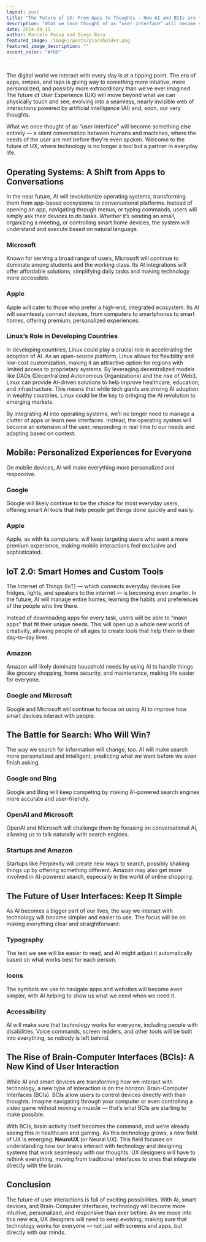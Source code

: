```yaml
---
layout: post
title: "The Future of UX: From Apps to Thoughts — How AI and BCIs are transforming UX"
description: "What we once thought of as “user interface” will become something else entirely — a silent conversation between humans and machines, where the needs of the user are met before they’re even spoken. Welcome to the future of UX, where technology is no longer a tool but a partner in everyday life."
date: 2024-09-11
author: Marcelo Paiva and Diego Baca
featured_image: /images/posts/placeholder.png
featured_image_description: ""
accent_color: "#f60"
---
```



## 

The digital world we interact with every day is at a tipping point. The era of apps, swipes, and taps is giving way to something more intuitive, more personalized, and possibly more extraordinary than we’ve ever imagined. The future of User Experience (UX) will move beyond what we can physically touch and see, evolving into a seamless, nearly invisible web of interactions powered by artificial intelligence (AI) and, soon, our very thoughts.

What we once thought of as “user interface” will become something else entirely — a silent conversation between humans and machines, where the needs of the user are met before they’re even spoken. Welcome to the future of UX, where technology is no longer a tool but a partner in everyday life.

## Operating Systems: A Shift from Apps to Conversations

In the near future, AI will revolutionize operating systems, transforming them from app-based ecosystems to conversational platforms. Instead of opening an app, navigating through menus, or typing commands, users will simply ask their devices to do tasks. Whether it’s sending an email, organizing a meeting, or controlling smart home devices, the system will understand and execute based on natural language.

### Microsoft

Known for serving a broad range of users, Microsoft will continue to dominate among students and the working class. Its AI integrations will offer affordable solutions, simplifying daily tasks and making technology more accessible.

### Apple

Apple will cater to those who prefer a high-end, integrated ecosystem. Its AI will seamlessly connect devices, from computers to smartphones to smart homes, offering premium, personalized experiences.

### Linux’s Role in Developing Countries

In developing countries, Linux could play a crucial role in accelerating the adoption of AI. As an open-source platform, Linux allows for flexibility and low-cost customization, making it an attractive option for regions with limited access to proprietary systems. By leveraging decentralized models like DAOs (Decentralized Autonomous Organizations) and the rise of Web3, Linux can provide AI-driven solutions to help improve healthcare, education, and infrastructure. This means that while tech giants are driving AI adoption in wealthy countries, Linux could be the key to bringing the AI revolution to emerging markets.

By integrating AI into operating systems, we’ll no longer need to manage a clutter of apps or learn new interfaces. Instead, the operating system will become an extension of the user, responding in real time to our needs and adapting based on context.

## Mobile: Personalized Experiences for Everyone

On mobile devices, AI will make everything more personalized and responsive.

### Google

Google will likely continue to be the choice for most everyday users, offering smart AI tools that help people get things done quickly and easily.

### Apple

Apple, as with its computers, will keep targeting users who want a more premium experience, making mobile interactions feel exclusive and sophisticated.

## IoT 2.0: Smart Homes and Custom Tools

The Internet of Things (IoT) — which connects everyday devices like fridges, lights, and speakers to the internet — is becoming even smarter. In the future, AI will manage entire homes, learning the habits and preferences of the people who live there.

Instead of downloading apps for every task, users will be able to “make apps” that fit their unique needs. This will open up a whole new world of creativity, allowing people of all ages to create tools that help them in their day-to-day lives.

### Amazon

Amazon will likely dominate household needs by using AI to handle things like grocery shopping, home security, and maintenance, making life easier for everyone.

### Google and Microsoft

Google and Microsoft will continue to focus on using AI to improve how smart devices interact with people.

## The Battle for Search: Who Will Win?

The way we search for information will change, too. AI will make search more personalized and intelligent, predicting what we want before we even finish asking.

### Google and Bing

Google and Bing will keep competing by making AI-powered search engines more accurate and user-friendly.

### OpenAI and Microsoft

OpenAI and Microsoft will challenge them by focusing on conversational AI, allowing us to talk naturally with search engines.

### Startups and Amazon

Startups like Perplexity will create new ways to search, possibly shaking things up by offering something different. Amazon may also get more involved in AI-powered search, especially in the world of online shopping.

## The Future of User Interfaces: Keep It Simple

As AI becomes a bigger part of our lives, the way we interact with technology will become simpler and easier to use. The focus will be on making everything clear and straightforward:

### Typography

The text we see will be easier to read, and AI might adjust it automatically based on what works best for each person.

### Icons

The symbols we use to navigate apps and websites will become even simpler, with AI helping to show us what we need when we need it.

### Accessibility

AI will make sure that technology works for everyone, including people with disabilities. Voice commands, screen readers, and other tools will be built into everything, so nobody is left behind.

## The Rise of Brain-Computer Interfaces (BCIs): A New Kind of User Interaction

While AI and smart devices are transforming how we interact with technology, a new type of interaction is on the horizon: Brain-Computer Interfaces (BCIs). BCIs allow users to control devices directly with their thoughts. Imagine navigating through your computer or even controlling a video game without moving a muscle — that’s what BCIs are starting to make possible.

With BCIs, brain activity itself becomes the command, and we’re already seeing this in healthcare and gaming. As this technology grows, a new field of UX is emerging: **NeuroUX** (or Neural UX). This field focuses on understanding how our brains interact with technology and designing systems that work seamlessly with our thoughts. UX designers will have to rethink everything, moving from traditional interfaces to ones that integrate directly with the brain.

## Conclusion

The future of user interactions is full of exciting possibilities. With AI, smart devices, and Brain-Computer Interfaces, technology will become more intuitive, personalized, and responsive than ever before. As we move into this new era, UX designers will need to keep evolving, making sure that technology works for everyone — not just with screens and apps, but directly with our minds.
